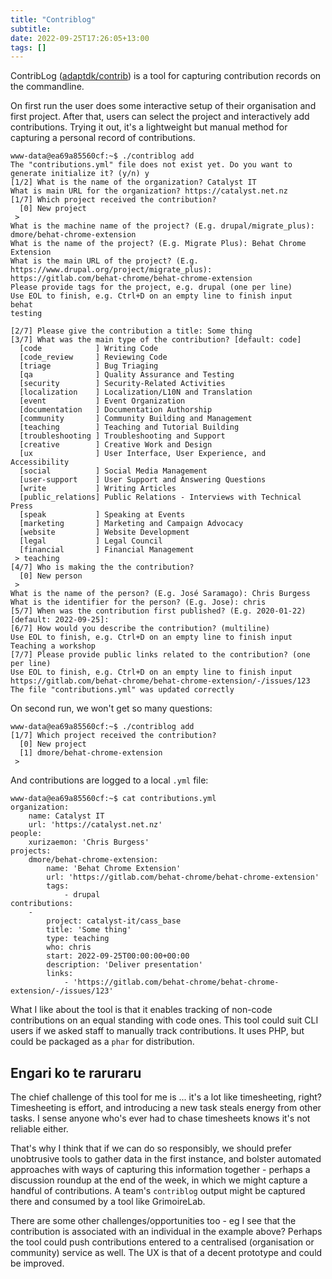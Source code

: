 ```yaml
---
title: "Contriblog"
subtitle: 
date: 2022-09-25T17:26:05+13:00
tags: []
---
```


ContribLog ([adaptdk/contrib](https://github.com/adaptdk/contrib)) is a tool for capturing contribution records on the commandline.

On first run the user does some interactive setup of their organisation and first project. After that, users can select the project and interactively add contributions. Trying it out, it's a lightweight but manual method for capturing a personal record of contributions.

```
www-data@ea69a85560cf:~$ ./contriblog add
The "contributions.yml" file does not exist yet. Do you want to generate initialize it? (y/n) y
[1/2] What is the name of the organization? Catalyst IT
What is main URL for the organization? https://catalyst.net.nz
[1/7] Which project received the contribution?
  [0] New project
 > 
What is the machine name of the project? (E.g. drupal/migrate_plus): dmore/behat-chrome-extension
What is the name of the project? (E.g. Migrate Plus): Behat Chrome Extension
What is the main URL of the project? (E.g. https://www.drupal.org/project/migrate_plus): https://gitlab.com/behat-chrome/behat-chrome-extension
Please provide tags for the project, e.g. drupal (one per line)
Use EOL to finish, e.g. Ctrl+D on an empty line to finish input
behat
testing

[2/7] Please give the contribution a title: Some thing
[3/7] What was the main type of the contribution? [default: code]
  [code            ] Writing Code
  [code_review     ] Reviewing Code
  [triage          ] Bug Triaging
  [qa              ] Quality Assurance and Testing
  [security        ] Security-Related Activities
  [localization    ] Localization/L10N and Translation
  [event           ] Event Organization
  [documentation   ] Documentation Authorship
  [community       ] Community Building and Management
  [teaching        ] Teaching and Tutorial Building
  [troubleshooting ] Troubleshooting and Support
  [creative        ] Creative Work and Design
  [ux              ] User Interface, User Experience, and Accessibility
  [social          ] Social Media Management
  [user-support    ] User Support and Answering Questions
  [write           ] Writing Articles
  [public_relations] Public Relations - Interviews with Technical Press
  [speak           ] Speaking at Events
  [marketing       ] Marketing and Campaign Advocacy
  [website         ] Website Development
  [legal           ] Legal Council
  [financial       ] Financial Management
 > teaching
[4/7] Who is making the the contribution?
  [0] New person
 > 
What is the name of the person? (E.g. José Saramago): Chris Burgess
What is the identifier for the person? (E.g. Jose): chris
[5/7] When was the contribution first published? (E.g. 2020-01-22) [default: 2022-09-25]: 
[6/7] How would you describe the contribution? (multiline)
Use EOL to finish, e.g. Ctrl+D on an empty line to finish input
Teaching a workshop
[7/7] Please provide public links related to the contribution? (one per line)
Use EOL to finish, e.g. Ctrl+D on an empty line to finish input
https://gitlab.com/behat-chrome/behat-chrome-extension/-/issues/123
The file "contributions.yml" was updated correctly
```

On second run, we won't get so many questions:

```
www-data@ea69a85560cf:~$ ./contriblog add
[1/7] Which project received the contribution?
  [0] New project
  [1] dmore/behat-chrome-extension
 > 
```

And contributions are logged to a local `.yml` file:

```
www-data@ea69a85560cf:~$ cat contributions.yml 
organization:
    name: Catalyst IT
    url: 'https://catalyst.net.nz'
people:
    xurizaemon: 'Chris Burgess'
projects:
    dmore/behat-chrome-extension:
        name: 'Behat Chrome Extension'
        url: 'https://gitlab.com/behat-chrome/behat-chrome-extension'
        tags:
            - drupal
contributions:
    -
        project: catalyst-it/cass_base
        title: 'Some thing'
        type: teaching
        who: chris
        start: 2022-09-25T00:00:00+00:00
        description: 'Deliver presentation'
        links:
            - 'https://gitlab.com/behat-chrome/behat-chrome-extension/-/issues/123'
```

What I like about the tool is that it enables tracking of non-code contributions on an equal standing with code ones. This tool could suit CLI users if we asked staff to manually track contributions. It uses PHP, but could be packaged as a `phar` for distribution.

## Engari ko te raruraru

The chief challenge of this tool for me is ... it's a lot like timesheeting, right? Timesheeting is effort, and introducing a new task steals energy from other tasks. I sense anyone who's ever had to chase timesheets knows it's not reliable either.

That's why I think that if we can do so responsibly, we should prefer unobtrusive tools to gather data in the first instance, and bolster automated approaches with ways of capturing this information together - perhaps a discussion roundup at the end of the week, in which we might capture a handful of contributions. A team's `contriblog` output might be captured there and consumed by a tool like GrimoireLab.

There are some other challenges/opportunities too - eg I see that the contribution is associated with an individual in the example above? Perhaps the tool could push contributions entered to a centralised (organisation or community) service as well. The UX is that of a decent prototype and could be improved.